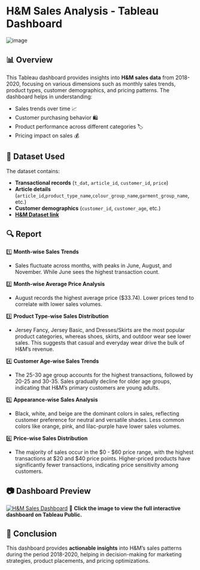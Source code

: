 # H&M Sales Analysis - Tableau Dashboard

![image](https://github.com/user-attachments/assets/3c9a839a-5e8f-4d78-99ed-85f0bcc10cb9)

## 📊 Overview
This Tableau dashboard provides insights into **H&M sales data** from 2018-2020, focusing on various dimensions such as monthly sales trends, product types, customer demographics, and pricing patterns. The dashboard helps in understanding:
- Sales trends over time 📈
- Customer purchasing behavior 🛍️
- Product performance across different categories 🏷️
- Pricing impact on sales 💰

## 📂 Dataset Used
The dataset contains:
- **Transactional records** (`t_dat`, `article_id`, `customer_id`, `price`)  
- **Article details** (`article_id`,`product_type_name`,`colour_group_name`,`garment_group_name`, etc.)  
- **Customer demographics** (`customer_id`, `customer_age`, etc.)
- **[H&M Dataset link](https://www.kaggle.com/competitions/h-and-m-personalized-fashion-recommendations/data?select=transactions_train.csv)**

## 🔍 Report

1️⃣ **Month-wise Sales Trends** 
   - Sales fluctuate across months, with peaks in June, August, and November. While June sees the highest transaction count.   

2️⃣ **Month-wise Average Price Analysis**   
   - August records the highest average price ($33.74). Lower prices tend to correlate with lower sales volumes.

3️⃣ **Product Type-wise Sales Distribution** 
   - Jersey Fancy, Jersey Basic, and Dresses/Skirts are the most popular product categories, whereas shoes, skirts, and outdoor wear see lower sales. This suggests that casual and everyday wear drive the bulk of H&M’s revenue.

4️⃣ **Customer Age-wise Sales Trends** 
   - The 25-30 age group accounts for the highest transactions, followed by 20-25 and 30-35. Sales gradually decline for older age groups, indicating that H&M’s primary customers are young adults.

5️⃣ **Appearance-wise Sales Analysis** 
   - Black, white, and beige are the dominant colors in sales, reflecting customer preference for neutral and versatile shades. Less common colors like orange, pink, and lilac-purple have lower sales volumes.

6️⃣ **Price-wise Sales Distribution**   
   - The majority of sales occur in the $0 - $60 price range, with the highest transactions at $20 and $40 price points. Higher-priced products have significantly fewer transactions, indicating price sensitivity among customers. 

## 📷 Dashboard Preview

[![H&M Sales Dashboard](https://github.com/user-attachments/assets/832011b7-9f0f-464d-931e-d72a67e17a7c)](https://public.tableau.com/views/HM2018-20SalesReport/Dashboard1)
🔗 **Click the image to view the full interactive dashboard on Tableau Public.**

## 📌 Conclusion
This dashboard provides **actionable insights** into H&M’s sales patterns during the period 2018-2020, helping in decision-making for marketing strategies, product placements, and pricing optimizations.
